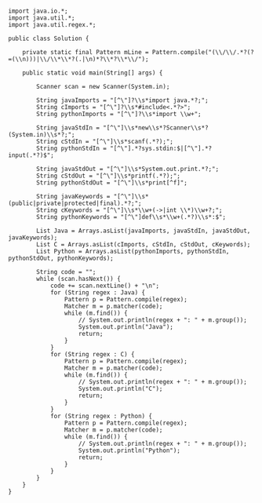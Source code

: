 <pre><code>
import java.io.*;
import java.util.*;
import java.util.regex.*;

public class Solution {

    private static final Pattern mLine = Pattern.compile("(\\/\\/.*?(?=(\\n)))|\\/\\*\\*?(.|\n)*?\\*?\\*\\/");

    public static void main(String[] args) {

        Scanner scan = new Scanner(System.in);

        String javaImports = "[^\"]?\\s*import java.*?;";
        String cImports = "[^\"]?\\s*#include<.*?>";
        String pythonImports = "[^\"]?\\s*import \\w+";

        String javaStdIn = "[^\"]\\s*new\\s*?Scanner\\s*?(System.in)\\s*?;";
        String cStdIn = "[^\"]\\s*scanf(.*?);";
        String pythonStdIn = "[^\"].*?sys.stdin:$|[^\"].*?input(.*?)$";

        String javaStdOut = "[^\"]\\s*System.out.print.*?;";
        String cStdOut = "[^\"]\\s*printf(.*?);";
        String pythonStdOut = "[^\"]\\s*print[^f]";

        String javaKeywords = "[^\"]\\s*(public|private|protected|final).*?;";
        String cKeywords = "[^\"]\\s*\\w+(->|int \\*)\\w+?;";
        String pythonKeywords = "[^\"]def\\s*\\w+(.*?)\\s*:$";

        List<String> Java = Arrays.asList(javaImports, javaStdIn, javaStdOut, javaKeywords);
        List<String> C = Arrays.asList(cImports, cStdIn, cStdOut, cKeywords);
        List<String> Python = Arrays.asList(pythonImports, pythonStdIn, pythonStdOut, pythonKeywords);

        String code = "";
        while (scan.hasNext()) {
            code += scan.nextLine() + "\n";
            for (String regex : Java) {
                Pattern p = Pattern.compile(regex);
                Matcher m = p.matcher(code);
                while (m.find()) {
                    // System.out.println(regex + ": " + m.group());
                    System.out.println("Java");
                    return;
                }
            }
            for (String regex : C) {
                Pattern p = Pattern.compile(regex);
                Matcher m = p.matcher(code);
                while (m.find()) {
                    // System.out.println(regex + ": " + m.group());
                    System.out.println("C");
                    return;
                }
            }
            for (String regex : Python) {
                Pattern p = Pattern.compile(regex);
                Matcher m = p.matcher(code);
                while (m.find()) {
                    // System.out.println(regex + ": " + m.group());
                    System.out.println("Python");
                    return;
                }
            }
        }
    }
}
</code></pre>